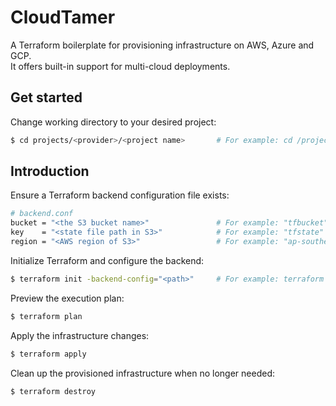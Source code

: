 # CloudTamer
A Terraform boilerplate for provisioning infrastructure on AWS, Azure and GCP.  
It offers built-in support for multi-cloud deployments.

## Get started
Change working directory to your desired project:
```bash
$ cd projects/<provider>/<project name>       # For example: cd /projects/aws/ec2-rds
```

## Introduction
Ensure a Terraform backend configuration file exists:
```bash
# backend.conf
bucket = "<the S3 bucket name>"               # For example: "tfbucket"
key    = "<state file path in S3>"            # For example: "tfstate"
region = "<AWS region of S3>"                 # For example: "ap-southeast-1"
```

Initialize Terraform and configure the backend:
```bash
$ terraform init -backend-config="<path>"     # For example: terraform init -backend-config="../backend.conf"
```

Preview the execution plan:
```bash
$ terraform plan
```

Apply the infrastructure changes:
```bash
$ terraform apply
```

Clean up the provisioned infrastructure when no longer needed:
```bash
$ terraform destroy
```
